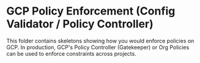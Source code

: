 # GCP Policy Enforcement (Config Validator / Policy Controller)

This folder contains skeletons showing how you would enforce policies on GCP. In production, GCP's Policy Controller (Gatekeeper) or Org Policies can be used to enforce constraints across projects.
